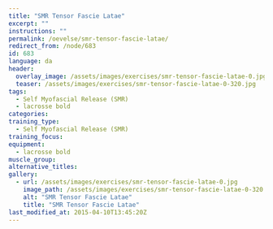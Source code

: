 ```yaml
---
title: "SMR Tensor Fascie Latae"
excerpt: ""
instructions: ""
permalink: /oevelse/smr-tensor-fascie-latae/
redirect_from: /node/683
id: 683
language: da
header:
  overlay_image: /assets/images/exercises/smr-tensor-fascie-latae-0.jpg
  teaser: /assets/images/exercises/smr-tensor-fascie-latae-0-320.jpg
tags:
  - Self Myofascial Release (SMR)
  - lacrosse bold
categories:
training_type: 
  - Self Myofascial Release (SMR)
training_focus: 
equipment:
  - lacrosse bold
muscle_group:
alternative_titles:
gallery:
  - url: /assets/images/exercises/smr-tensor-fascie-latae-0.jpg
    image_path: /assets/images/exercises/smr-tensor-fascie-latae-0-320.jpg
    alt: "SMR Tensor Fascie Latae"
    title: "SMR Tensor Fascie Latae"
last_modified_at: 2015-04-10T13:45:20Z
---
```



